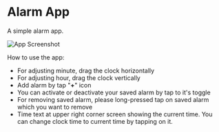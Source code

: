 # Alarm App
A simple alarm app.

![App Screenshot](https://github.com/arjuna30/alarm_app/tree/master/assets/screenshot.png)

How to use the app:
 - For adjusting minute, drag the clock horizontally
 - For adjusting hour, drag the clock vertically
 - Add alarm by tap "**+**" icon
 - You can activate or deactivate your saved alarm by tap to it's
   toggle
 - For removing saved alarm, please long-pressed tap on saved alarm
   which you want to remove
 - Time text at upper right corner screen showing the current time. You
   can change clock time to current time by tapping on it.
